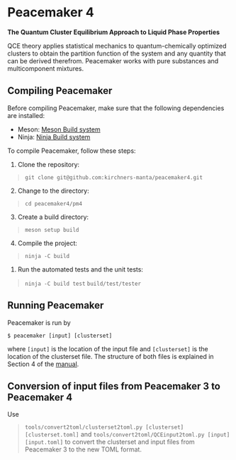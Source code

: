 # Peacemaker 4 
**The Quantum Cluster Equilibrium Approach to Liquid Phase Properties**

QCE theory applies statistical mechanics to quantum-chemically optimized clusters to obtain the partition function of the system and any quantity that can be derived therefrom. 
Peacemaker works with pure substances and multicomponent mixtures.

## Compiling Peacemaker
Before compiling Peacemaker, make sure that the following dependencies are installed:

* Meson: [Meson Build system](https://mesonbuild.com/)
* Ninja: [Ninja Build system](https://ninja-build.org/)

To compile Peacemaker, follow these steps:
1. Clone the repository:
> ```git clone git@github.com:kirchners-manta/peacemaker4.git```

2. Change to the directory:
> ```cd peacemaker4/pm4```

3. Create a build directory:
> ```meson setup build```

4. Compile the project:
> ```ninja -C build```

1. Run the automated tests and the unit tests:
> ```ninja -C build test```
> ```build/test/tester```

## Running Peacemaker
Peacemaker is run by

```$ peacemaker [input] [clusterset]```

where `[input]` is the location of the input file and `[clusterset]` is the location of the clusterset file. The structure of both files is explained in Section 4 of the [manual](manual/manual.pdf).

## Conversion of input files from Peacemaker 3 to Peacemaker 4
Use
> ```tools/convert2toml/clusterset2toml.py [clusterset] [clusterset.toml]```
and
> ```tools/convert2toml/QCEinput2toml.py [input] [input.toml]```
to convert the clusterset and input files from Peacemaker 3 to the new TOML format.
